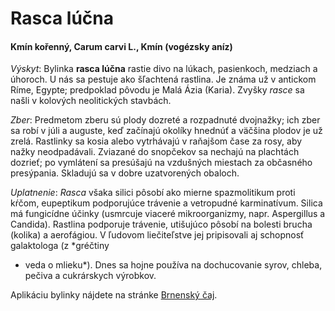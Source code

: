 Rasca lúčna
===========

#### Kmín kořenný, Carum carvi L., Kmín (vogézsky aníz)

*Výskyt*: Bylinka **rasca lúčna** rastie divo na lúkach, pasienkoch, medziach a
úhoroch. U nás sa pestuje ako šľachtená rastlina. Je známa už v antickom Ríme,
Egypte; predpoklad pôvodu je Malá Ázia (Karia). Zvyšky *rasce* sa našli v
kolových neolitických stavbách.

*Zber*: Predmetom zberu sú plody dozreté a rozpadnuté dvojnažky; ich zber sa
robí v júli a auguste, keď začínajú okolíky hnednúť a väčšina plodov je už
zrelá. Rastlinky sa kosia alebo vytrhávajú v raňajšom čase za rosy, aby nažky
neodpadávali. Zviazané do snopčekov sa nechajú na plachtách dozrieť; po
vymlátení sa presúšajú na vzdušných miestach za občasného presýpania. Skladujú
sa v dobre uzatvorených obaloch.

*Uplatnenie*: *Rasca* všaka silici pôsobí ako mierne spazmolitikum proti kŕčom,
eupeptikum podporujúce trávenie a vetropudné karminatívum. Silica má fungicídne
účinky (usmrcuje viaceré mikroorganizmy, napr. Aspergillus a Candida). Rastlina
podporuje trávenie, utišujúco pôsobí na bolesti brucha (kolika) a aerofágiou. V
ľudovom liečiteľstve jej pripisovali aj schopnosť galaktologa (z *gréčtiny
- veda o mlieku*). Dnes sa hojne používa na dochucovanie syrov, chleba, pečiva a
cukrárskych výrobkov.

Aplikáciu bylinky nájdete na stránke [Brnenský čaj](../caje/brnensky).

